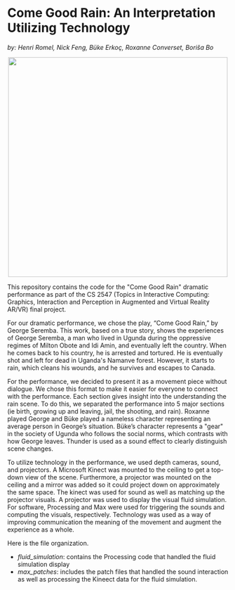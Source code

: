 # Come Good Rain: An Interpretation Utilizing Technology

*by: Henri Romel, Nick Feng, Büke Erkoç, Roxanne Converset, Boriša Bo*

<p align="center"> 
<img src="https://github.com/herougo/VirtualRealityCourseProject/blob/master/img/Come%20Good%20Rain%20Fluid%20Simulation.jpg" width="500">
</img>
</p>

This repository contains the code for the "Come Good Rain" dramatic performance as part of the CS 2547 (Topics in Interactive Computing: Graphics, Interaction and Perception in Augmented and Virtual Reality AR/VR) final project.

For our dramatic performance, we chose the play, “Come Good Rain,” by George Seremba. This work, based on a true story, shows the experiences of George Seremba, a man who lived in Ugunda during the oppressive regimes of Milton Obote and Idi Amin, and eventually left the country. When he comes back to his country, he is arrested and tortured. He is eventually shot and left for dead in Uganda's Namanve forest. However, it starts to rain, which cleans his wounds, and he survives and escapes to Canada.

For the performance, we decided to present it as a movement piece without dialogue. We chose this format to make it easier for everyone to connect with the performance. Each section gives insight into the understanding the rain scene. To do this, we separated the performance into 5 major sections (ie birth, growing up and leaving, jail, the shooting, and rain). Roxanne played George and Büke played a nameless character representing an average person in George’s situation. Büke’s character represents a "gear" in the society of Ugunda who follows the social norms, which contrasts with how George leaves. Thunder is used as a sound effect to clearly distinguish scene changes.

To utilize technology in the performance, we used depth cameras, sound, and projectors. A Microsoft Kinect was mounted to the ceiling to get a top-down view of the scene. Furthermore, a projector was mounted on the ceiling and a mirror was added so it could project down on approximately the same space. The kinect was used for sound as well as matching up the projector visuals. A projector was used to display the visual fluid simulation. For software, Processing and Max were used for triggering the sounds and computing the visuals, respectively. Technology was used as a way of improving communication the meaning of the movement and augment the experience as a whole.

Here is the file organization.

- *fluid_simulation*: contains the Processing code that handled the fluid simulation display
- *max_patches*: includes the patch files that handled the sound interaction as well as processing the Kineect data for the fluid simulation.
